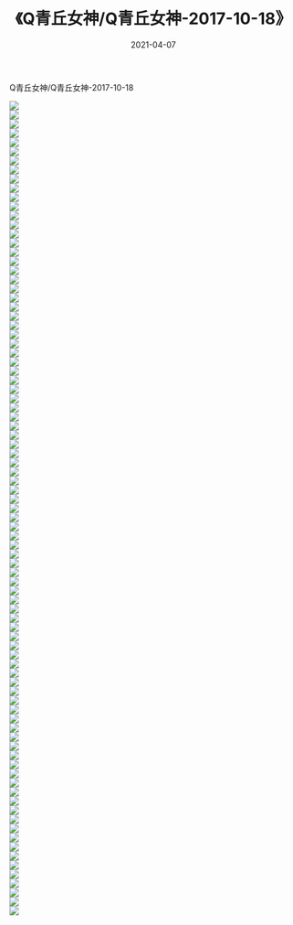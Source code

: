 ﻿---
layout: post
title:  《Q青丘女神/Q青丘女神-2017-10-18》
date:   2021-04-07
img: http://pic.660000.xyz/1:/网络美图/2021/Q青丘女神/Q青丘女神-2017-10-18/000.jpg
categories: [美女, 清纯, 唯美]
---

Q青丘女神/Q青丘女神-2017-10-18

 ![](http://pic.660000.xyz/1:/网络美图/2021/Q青丘女神/Q青丘女神-2017-10-18/001.jpg) <br>![](http://pic.660000.xyz/1:/网络美图/2021/Q青丘女神/Q青丘女神-2017-10-18/002.jpg) <br>![](http://pic.660000.xyz/1:/网络美图/2021/Q青丘女神/Q青丘女神-2017-10-18/003.jpg) <br>![](http://pic.660000.xyz/1:/网络美图/2021/Q青丘女神/Q青丘女神-2017-10-18/004.jpg) <br>![](http://pic.660000.xyz/1:/网络美图/2021/Q青丘女神/Q青丘女神-2017-10-18/005.jpg) <br>![](http://pic.660000.xyz/1:/网络美图/2021/Q青丘女神/Q青丘女神-2017-10-18/006.jpg) <br>![](http://pic.660000.xyz/1:/网络美图/2021/Q青丘女神/Q青丘女神-2017-10-18/007.jpg) <br>![](http://pic.660000.xyz/1:/网络美图/2021/Q青丘女神/Q青丘女神-2017-10-18/008.jpg) <br>![](http://pic.660000.xyz/1:/网络美图/2021/Q青丘女神/Q青丘女神-2017-10-18/009.jpg) <br>![](http://pic.660000.xyz/1:/网络美图/2021/Q青丘女神/Q青丘女神-2017-10-18/010.jpg) <br>![](http://pic.660000.xyz/1:/网络美图/2021/Q青丘女神/Q青丘女神-2017-10-18/011.jpg) <br>![](http://pic.660000.xyz/1:/网络美图/2021/Q青丘女神/Q青丘女神-2017-10-18/012.jpg) <br>![](http://pic.660000.xyz/1:/网络美图/2021/Q青丘女神/Q青丘女神-2017-10-18/013.jpg) <br>![](http://pic.660000.xyz/1:/网络美图/2021/Q青丘女神/Q青丘女神-2017-10-18/014.jpg) <br>![](http://pic.660000.xyz/1:/网络美图/2021/Q青丘女神/Q青丘女神-2017-10-18/015.jpg) <br>![](http://pic.660000.xyz/1:/网络美图/2021/Q青丘女神/Q青丘女神-2017-10-18/016.jpg) <br>![](http://pic.660000.xyz/1:/网络美图/2021/Q青丘女神/Q青丘女神-2017-10-18/017.jpg) <br>![](http://pic.660000.xyz/1:/网络美图/2021/Q青丘女神/Q青丘女神-2017-10-18/018.jpg) <br>![](http://pic.660000.xyz/1:/网络美图/2021/Q青丘女神/Q青丘女神-2017-10-18/019.jpg) <br>![](http://pic.660000.xyz/1:/网络美图/2021/Q青丘女神/Q青丘女神-2017-10-18/020.jpg) <br>![](http://pic.660000.xyz/1:/网络美图/2021/Q青丘女神/Q青丘女神-2017-10-18/021.jpg) <br>![](http://pic.660000.xyz/1:/网络美图/2021/Q青丘女神/Q青丘女神-2017-10-18/022.jpg) <br>![](http://pic.660000.xyz/1:/网络美图/2021/Q青丘女神/Q青丘女神-2017-10-18/023.jpg) <br>![](http://pic.660000.xyz/1:/网络美图/2021/Q青丘女神/Q青丘女神-2017-10-18/024.jpg) <br>![](http://pic.660000.xyz/1:/网络美图/2021/Q青丘女神/Q青丘女神-2017-10-18/025.jpg) <br>![](http://pic.660000.xyz/1:/网络美图/2021/Q青丘女神/Q青丘女神-2017-10-18/026.jpg) <br>![](http://pic.660000.xyz/1:/网络美图/2021/Q青丘女神/Q青丘女神-2017-10-18/027.jpg) <br>![](http://pic.660000.xyz/1:/网络美图/2021/Q青丘女神/Q青丘女神-2017-10-18/028.jpg) <br>![](http://pic.660000.xyz/1:/网络美图/2021/Q青丘女神/Q青丘女神-2017-10-18/029.jpg) <br>![](http://pic.660000.xyz/1:/网络美图/2021/Q青丘女神/Q青丘女神-2017-10-18/030.jpg) <br>![](http://pic.660000.xyz/1:/网络美图/2021/Q青丘女神/Q青丘女神-2017-10-18/031.jpg) <br>![](http://pic.660000.xyz/1:/网络美图/2021/Q青丘女神/Q青丘女神-2017-10-18/032.jpg) <br>![](http://pic.660000.xyz/1:/网络美图/2021/Q青丘女神/Q青丘女神-2017-10-18/033.jpg) <br>![](http://pic.660000.xyz/1:/网络美图/2021/Q青丘女神/Q青丘女神-2017-10-18/034.jpg) <br>![](http://pic.660000.xyz/1:/网络美图/2021/Q青丘女神/Q青丘女神-2017-10-18/035.jpg) <br>![](http://pic.660000.xyz/1:/网络美图/2021/Q青丘女神/Q青丘女神-2017-10-18/036.jpg) <br>![](http://pic.660000.xyz/1:/网络美图/2021/Q青丘女神/Q青丘女神-2017-10-18/037.jpg) <br>![](http://pic.660000.xyz/1:/网络美图/2021/Q青丘女神/Q青丘女神-2017-10-18/038.jpg) <br>![](http://pic.660000.xyz/1:/网络美图/2021/Q青丘女神/Q青丘女神-2017-10-18/039.jpg) <br>![](http://pic.660000.xyz/1:/网络美图/2021/Q青丘女神/Q青丘女神-2017-10-18/040.jpg) <br>![](http://pic.660000.xyz/1:/网络美图/2021/Q青丘女神/Q青丘女神-2017-10-18/041.jpg) <br>![](http://pic.660000.xyz/1:/网络美图/2021/Q青丘女神/Q青丘女神-2017-10-18/042.jpg) <br>![](http://pic.660000.xyz/1:/网络美图/2021/Q青丘女神/Q青丘女神-2017-10-18/043.jpg) <br>![](http://pic.660000.xyz/1:/网络美图/2021/Q青丘女神/Q青丘女神-2017-10-18/044.jpg) <br>![](http://pic.660000.xyz/1:/网络美图/2021/Q青丘女神/Q青丘女神-2017-10-18/045.jpg) <br>![](http://pic.660000.xyz/1:/网络美图/2021/Q青丘女神/Q青丘女神-2017-10-18/046.jpg) <br>![](http://pic.660000.xyz/1:/网络美图/2021/Q青丘女神/Q青丘女神-2017-10-18/047.jpg) <br>![](http://pic.660000.xyz/1:/网络美图/2021/Q青丘女神/Q青丘女神-2017-10-18/048.jpg) <br>![](http://pic.660000.xyz/1:/网络美图/2021/Q青丘女神/Q青丘女神-2017-10-18/049.jpg) <br>![](http://pic.660000.xyz/1:/网络美图/2021/Q青丘女神/Q青丘女神-2017-10-18/050.jpg) <br>![](http://pic.660000.xyz/1:/网络美图/2021/Q青丘女神/Q青丘女神-2017-10-18/051.jpg) <br>![](http://pic.660000.xyz/1:/网络美图/2021/Q青丘女神/Q青丘女神-2017-10-18/052.jpg) <br>![](http://pic.660000.xyz/1:/网络美图/2021/Q青丘女神/Q青丘女神-2017-10-18/053.jpg) <br>![](http://pic.660000.xyz/1:/网络美图/2021/Q青丘女神/Q青丘女神-2017-10-18/054.jpg) <br>![](http://pic.660000.xyz/1:/网络美图/2021/Q青丘女神/Q青丘女神-2017-10-18/055.jpg) <br>![](http://pic.660000.xyz/1:/网络美图/2021/Q青丘女神/Q青丘女神-2017-10-18/056.jpg) <br>![](http://pic.660000.xyz/1:/网络美图/2021/Q青丘女神/Q青丘女神-2017-10-18/057.jpg) <br>![](http://pic.660000.xyz/1:/网络美图/2021/Q青丘女神/Q青丘女神-2017-10-18/058.jpg) <br>![](http://pic.660000.xyz/1:/网络美图/2021/Q青丘女神/Q青丘女神-2017-10-18/059.jpg) <br>![](http://pic.660000.xyz/1:/网络美图/2021/Q青丘女神/Q青丘女神-2017-10-18/060.jpg) <br>![](http://pic.660000.xyz/1:/网络美图/2021/Q青丘女神/Q青丘女神-2017-10-18/061.jpg) <br>![](http://pic.660000.xyz/1:/网络美图/2021/Q青丘女神/Q青丘女神-2017-10-18/062.jpg) <br>![](http://pic.660000.xyz/1:/网络美图/2021/Q青丘女神/Q青丘女神-2017-10-18/063.jpg) <br>![](http://pic.660000.xyz/1:/网络美图/2021/Q青丘女神/Q青丘女神-2017-10-18/064.jpg) <br>![](http://pic.660000.xyz/1:/网络美图/2021/Q青丘女神/Q青丘女神-2017-10-18/065.jpg) <br>![](http://pic.660000.xyz/1:/网络美图/2021/Q青丘女神/Q青丘女神-2017-10-18/066.jpg) <br>![](http://pic.660000.xyz/1:/网络美图/2021/Q青丘女神/Q青丘女神-2017-10-18/067.jpg) <br>![](http://pic.660000.xyz/1:/网络美图/2021/Q青丘女神/Q青丘女神-2017-10-18/068.jpg) <br>![](http://pic.660000.xyz/1:/网络美图/2021/Q青丘女神/Q青丘女神-2017-10-18/069.jpg) <br>![](http://pic.660000.xyz/1:/网络美图/2021/Q青丘女神/Q青丘女神-2017-10-18/070.jpg) <br>![](http://pic.660000.xyz/1:/网络美图/2021/Q青丘女神/Q青丘女神-2017-10-18/071.jpg) <br>![](http://pic.660000.xyz/1:/网络美图/2021/Q青丘女神/Q青丘女神-2017-10-18/072.jpg) <br>![](http://pic.660000.xyz/1:/网络美图/2021/Q青丘女神/Q青丘女神-2017-10-18/073.jpg) <br>![](http://pic.660000.xyz/1:/网络美图/2021/Q青丘女神/Q青丘女神-2017-10-18/074.jpg) <br>![](http://pic.660000.xyz/1:/网络美图/2021/Q青丘女神/Q青丘女神-2017-10-18/075.jpg) <br>![](http://pic.660000.xyz/1:/网络美图/2021/Q青丘女神/Q青丘女神-2017-10-18/076.jpg) <br>![](http://pic.660000.xyz/1:/网络美图/2021/Q青丘女神/Q青丘女神-2017-10-18/077.jpg) <br>![](http://pic.660000.xyz/1:/网络美图/2021/Q青丘女神/Q青丘女神-2017-10-18/078.jpg) <br>![](http://pic.660000.xyz/1:/网络美图/2021/Q青丘女神/Q青丘女神-2017-10-18/079.jpg) <br>![](http://pic.660000.xyz/1:/网络美图/2021/Q青丘女神/Q青丘女神-2017-10-18/080.jpg) <br>![](http://pic.660000.xyz/1:/网络美图/2021/Q青丘女神/Q青丘女神-2017-10-18/081.jpg) <br>![](http://pic.660000.xyz/1:/网络美图/2021/Q青丘女神/Q青丘女神-2017-10-18/082.jpg) <br>![](http://pic.660000.xyz/1:/网络美图/2021/Q青丘女神/Q青丘女神-2017-10-18/083.jpg) <br>![](http://pic.660000.xyz/1:/网络美图/2021/Q青丘女神/Q青丘女神-2017-10-18/084.jpg) <br>![](http://pic.660000.xyz/1:/网络美图/2021/Q青丘女神/Q青丘女神-2017-10-18/085.jpg) <br>![](http://pic.660000.xyz/1:/网络美图/2021/Q青丘女神/Q青丘女神-2017-10-18/086.jpg) <br>![](http://pic.660000.xyz/1:/网络美图/2021/Q青丘女神/Q青丘女神-2017-10-18/087.jpg) <br>![](http://pic.660000.xyz/1:/网络美图/2021/Q青丘女神/Q青丘女神-2017-10-18/088.jpg) <br>![](http://pic.660000.xyz/1:/网络美图/2021/Q青丘女神/Q青丘女神-2017-10-18/089.jpg) <br>